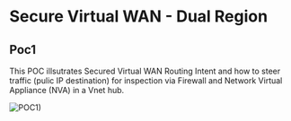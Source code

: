 
# Secure Virtual WAN - Dual Region <!-- omit from toc -->
## Poc1 <!-- omit from toc -->

This POC illsutrates Secured Virtual WAN Routing Intent and how to steer traffic (pulic IP destination) for inspection via Firewall and Network Virtual Appliance (NVA) in a Vnet hub.

![POC1)](./images/scenarios/../../../../images/scenarios/poc1.png)
